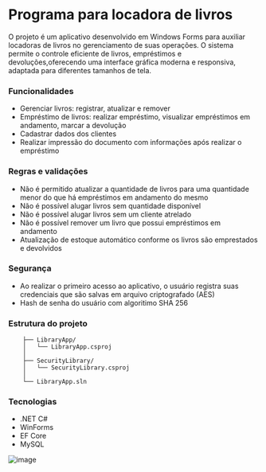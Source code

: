# Programa para locadora de livros
 
O projeto é um aplicativo desenvolvido em Windows Forms para auxiliar locadoras de livros no gerenciamento de suas operações. O sistema permite o controle eficiente de livros, empréstimos e devoluções,oferecendo uma interface gráfica moderna e responsiva, adaptada para diferentes tamanhos de tela.

### Funcionalidades
 * Gerenciar livros: registrar, atualizar e remover
 * Empréstimo de livros: realizar empréstimo, visualizar empréstimos em andamento, marcar a devolução 
 * Cadastrar dados dos clientes
 * Realizar impressão do documento com informações após realizar o empréstimo

### Regras e validações
 * Não é permitido atualizar a quantidade de livros para uma quantidade menor do que há empréstimos em andamento do mesmo
 * Não é possível alugar livros sem quantidade disponível
 * Não é possível alugar livros sem um cliente atrelado
 * Não é possível remover um livro que possui empréstimos em andamento
 * Atualização de estoque automático conforme os livros são emprestados e devolvidos

### Segurança
 * Ao realizar o primeiro acesso ao aplicativo, o usuário registra suas credenciais que são salvas em arquivo criptografado (AES)
 * Hash de senha do usuário com algoritimo SHA 256

### Estrutura do projeto
        
        ├── LibraryApp/
        │   └── LibraryApp.csproj
        │
        ├── SecurityLibrary/
        │   └── SecurityLibrary.csproj
        │
        └── LibraryApp.sln

### Tecnologias
 * .NET C#
 * WinForms
 * EF Core
 * MySQL

![image](https://github.com/user-attachments/assets/e8d04fd5-9ef1-436e-9b86-a5d73511bf2a)



